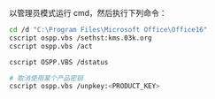 以管理员模式运行 cmd，然后执行下列命令：

```bash
cd /d "C:\Program Files\Microsoft Office\Office16"
cscript ospp.vbs /sethst:kms.03k.org
cscript ospp.vbs /act

cscript OSPP.VBS /dstatus

# 取消使用某个产品密钥
cscript ospp.vbs /unpkey:<PRODUCT_KEY>
```
